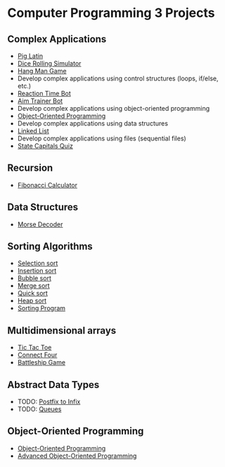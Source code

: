 # Computer Programming 3 Projects

## Complex Applications
* [Pig Latin](./projects/pig_latin.md)
* [Dice Rolling Simulator](./projects/dice_roller.md)
* [Hang Man Game](./projects/hang_man.md)
* Develop complex applications using control structures (loops, if/else, etc.)
* [Reaction Time Bot](./projects/human_benchmark_reaction.md)
* [Aim Trainer Bot](./projects/human_benchmark_aim.md)
* Develop complex applications using object-oriented programming
* [Object-Oriented Programming](./projects/basic_oop.md.md)
* Develop complex applications using data structures
* [Linked List](./projects/linked_list.md)
* Develop complex applications using files (sequential files)
* [State Capitals Quiz](./projects/state_capitals.md)

## Recursion
* [Fibonacci Calculator](./projects/fibonacci.md)

## Data Structures
* [Morse Decoder](./projects/morse_decoder.md)

## Sorting Algorithms
* [Selection sort](./projects/selection_sort.md)
* [Insertion sort](./projects/insertion_sort.md)
* [Bubble sort](./projects/bubble_sort.md)
* [Merge sort](./projects/merge_sort.md)
* [Quick sort](./projects/quick_sort.md)
* [Heap sort](./projects/heap_sort.md)
* [Sorting Program](./projects/sorting_algorithms.md)

## Multidimensional arrays
* [Tic Tac Toe](./projects/tic_tac_toe.md)
* [Connect Four](./projects/connect_four.md)
* [Battleship Game](./projects/battleship.md)

## Abstract Data Types
* TODO: [Postfix to Infix](./projects/postfix_infix.md)
* TODO: [Queues](./projects/queues.md)

## Object-Oriented Programming
* [Object-Oriented Programming](./projects/strand_one/basic_oop.md)
* [Advanced Object-Oriented Programming](./projects/adv_oop.md)
